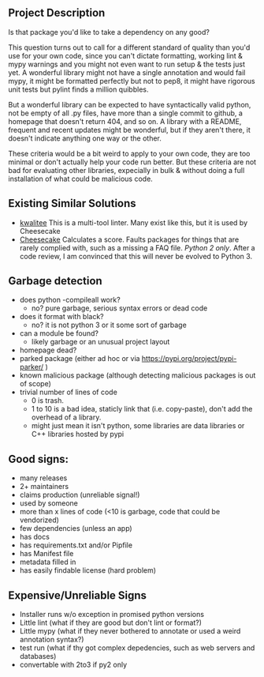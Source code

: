 Project Description
----
Is that package you'd like to take a dependency on any good?

This question turns out to call for a different standard of quality than you'd use for your own code, since you can't dictate formatting, working lint & mypy warnings and you might not even want to run setup & the tests just yet. A wonderful library might not have a single annotation and would fail mypy, it might be formatted perfectly but not to pep8, it might have rigorous unit tests but pylint finds a million quibbles.

But a wonderful library can be expected to have syntactically valid python, not be empty of all .py files, have more than a single commit to github, a homepage that doesn't return 404, and so on. A library with a README, frequent and recent updates might be wonderful, but if they aren't there, it doesn't indicate anything one way or the other.

These criteria would be a bit weird to apply to your own code, they are too minimal or don't actually help your code run better. But these criteria are not bad for evaluating other libraries, expecially in bulk & without doing a full installation of what could be malicious code.

Existing Similar Solutions
--

- [kwalitee](https://github.com/inveniosoftware/kwalitee) This is a multi-tool linter. Many exist like this, but it is used by Cheesecake
- [Cheesecake](https://pypi.org/project/Cheesecake/) Calculates a score. Faults packages for things that are rarely complied with, such as a missing a FAQ file. *Python 2 only*. After a code review, I am convinced that this will never be evolved to Python 3.

Garbage detection
--
- does python -compileall work?
	- no? pure garbage, serious syntax errors or dead code
- does it format with black?
	- no? it is not python 3 or it some sort of garbage
- can a module be found?
	- likely garbage or an unusual project layout 
- homepage dead?
- parked package (either ad hoc or via https://pypi.org/project/pypi-parker/ )
- known malicious package (although detecting malicious packages is out of scope)
- trivial number of lines of code
    - 0 is trash.
    - 1 to 10 is a bad idea, staticly link that (i.e. copy-paste), don't add the overhead of a library.
    - might just mean it isn't python, some libraries are data libraries or C++ libraries hosted by pypi
    
Good signs:
---
- many releases
- 2+ maintainers
- claims production (unreliable signal!)
- used by someone
- more than x lines of code (<10 is garbage, code that could be vendorized)
- few dependencies (unless an app)
- has docs 
- has requirements.txt and/or Pipfile
- has Manifest file
- metadata filled in
- has easily findable license (hard problem)

Expensive/Unreliable Signs
---
- Installer runs w/o exception in promised python versions
- Little lint (what if they are good but don't lint or format?)
- Little mypy (what if they never bothered to annotate or used a weird annotation syntax?)
- test run (what if thy got complex depedencies, such as web servers and databases)
- convertable with 2to3 if py2 only
